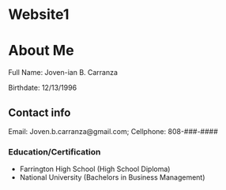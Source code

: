 # Website1
<h1> About Me</h1>
<p> Full Name: Joven-ian B. Carranza</P>
<P>Birthdate: 12/13/1996 </P>

<h2> Contact info </h2>
Email: Joven.b.carranza@gmail.com; Cellphone: 808-###-####

<h3>Education/Certification</h3>
<ul>
    <li>Farrington High School (High School Diploma)</li>
    <li>National University (Bachelors in Business Management)</li
</ul>

